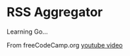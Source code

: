 # RSS Aggregator

Learning Go...

From freeCodeCamp.org [youtube video](https://www.youtube.com/watch?v=un6ZyFkqFKo)
